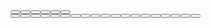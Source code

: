 <div style="display: flex; flex-wrap: nowrap">
    <Button-Group label='left (default)' left width="33vw">
        <Button icon="github-circle" />
        <Button icon="slack" />
    </Button-Group>
    <Button-Group label='center' center grid width="33vw">
        <Button icon="github-circle" />
        <Button icon="slack" />
    </Button-Group>
    <Button-Group label='right' right width="33vw">
        <Button icon="github-circle" />
        <Button icon="slack" />
    </Button-Group>
</div>
<Button-Group label='grid template="1fr 4fr"' grid template="1fr 4fr">
    <Button icon="github-circle" />
    <Button icon="slack" />
</Button-Group>
<Button-Group label='grid gap="50px"' grid gap="50px">
    <Button icon="github-circle" />
    <Button icon="slack" />
</Button-Group>
<Button-Group label='column' grid column width="60px">
    <Button icon="github-circle" />
    <Button icon="slack" />
    <Button icon="facebook" />
</Button-Group>
<Button-Group label='exclusive :active="1"' exclusive :active="[1]" >
    <Button icon="vector-point" />
    <Button icon="vector-line" />
    <Button icon="vector-rectangle" />
    <Button icon="vector-circle" />
    <Button icon="vector-triangle" />
    <Button icon="vector-polygon" />
</Button-Group>
<Button-Group 
    label='multiselect :active="[0, 1]"'
    multiselect 
    :active="[0, 1]" 
>
    <Button icon="chess-king" />
    <Button icon="chess-queen" />
    <Button icon="chess-bishop" />
    <Button icon="chess-knight" />
    <Button icon="chess-rook" />
    <Button icon="chess-pawn" />
</Button-Group>
